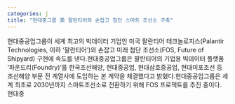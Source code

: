 ```yaml
---
categories: j
title: "현대중그룹 美 팔란티어와 손잡고 첨단 스마트 조선소 구축"
---
```

현대중공업그룹이 세계 최고의 빅데이터 기업인 미국 팔란티어 테크놀로지스(Palantir Technologies, 이하 ‘팔란티어’)와 손잡고 미래 첨단 조선소(FOS, Future of Shipyard) 구현에 속도를 낸다.현대중공업그룹은 팔란티어의 기업용 빅데이터 플랫폼 ‘파운드리(Foundry)’를 한국조선해양, 현대중공업, 현대삼호중공업, 현대미포조선 등 조선해양 부문 전 계열사에 도입하는 본 계약을 체결했다고 밝혔다.현대중공업그룹은 세계 최초로 2030년까지 스마트조선소로 전환하기 위해 FOS 프로젝트를 추진 중이다. 현대중